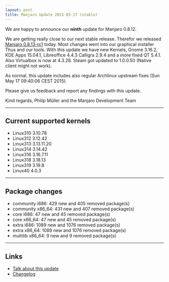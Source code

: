 ```yaml
---
layout: post
title: Manjaro Update 2015-05-17 (stable)
---
```


We are happy to announce our **ninth** update for Manjaro 0.8.12.

We are getting really close to our next stable release. Therefor we released [Manjaro 0.8.13-rc1](https://manjaro.github.io/Manjaro-0.8.13-rc1-released/) today. Most changes went into our graphical installer Thus and our tools. With this update we have new Kernels, Gnome 3.16.2, KDE Apps 15.04.1, Libreoffice 4.4.3 Calligra 2.9.4 and a more fixed QT 5.4.1. Also Virtualbox is now at 4.3.28. Steam got updated to 1.0.0.50 (Native client might not work).

As normal, this update includes also regular Archlinux upstream fixes (Sun May 17 09:40:06 CEST 2015).

Please give us feedback and report any findings with this update.

Kind regards,
Philip Müller and the Manjaro Development Team

----

## Current supported kernels

* Linux310 3.10.78
* Linux312 3.12.42
* Linux313 3.13.11.20
* Linux314 3.14.42
* Linux316 3.16.7.11
* Linux318 3.18.13
* Linux319 3.19.8
* Linux40  4.0.3

----

## Package changes

* community i686:  429 new and 405 removed package(s)
* community x86_64:  431 new and 407 removed package(s)
* core i686:  47 new and 45 removed package(s)
* core x86_64:  47 new and 45 removed package(s)
* extra i686:  1089 new and 1076 removed package(s)
* extra x86_64:  1089 new and 1076 removed package(s)
* multilib x86_64:  9 new and 9 removed package(s)

----

## Links

* [Talk about this update](https://forum.manjaro.org/index.php?topic=22848.0)
* [Changelog](https://lists.manjaro.org/pipermail/manjaro-packages/Week-of-Mon-20150511/003282.html)
